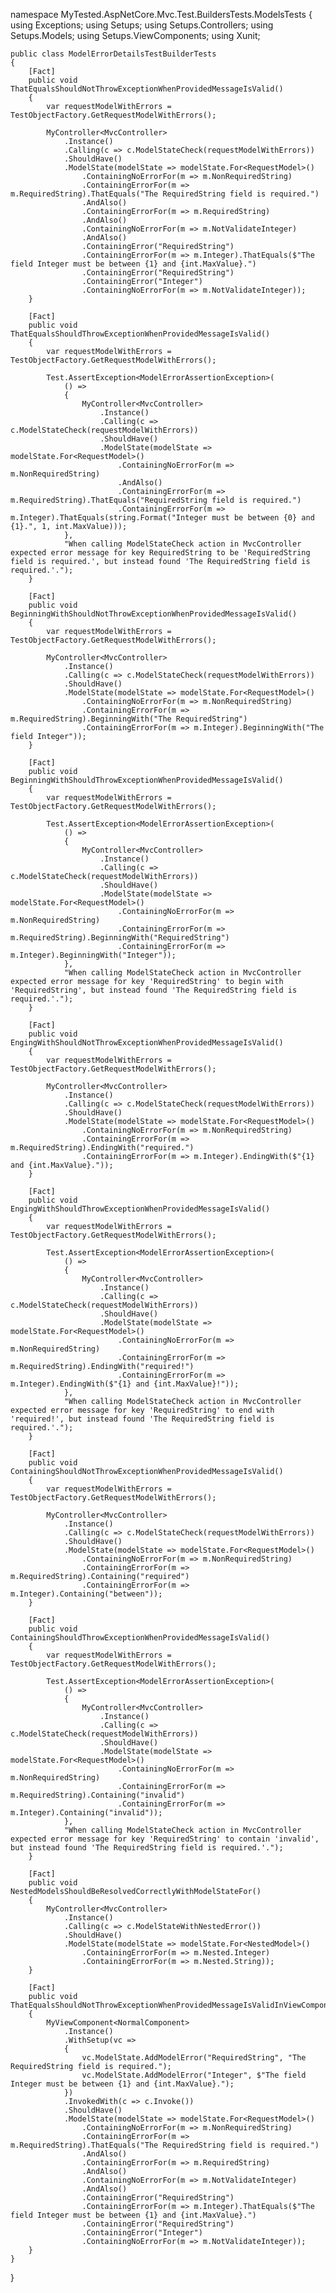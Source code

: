 namespace MyTested.AspNetCore.Mvc.Test.BuildersTests.ModelsTests
{
    using Exceptions;
    using Setups;
    using Setups.Controllers;
    using Setups.Models;
    using Setups.ViewComponents;
    using Xunit;

    public class ModelErrorDetailsTestBuilderTests
    {
        [Fact]
        public void ThatEqualsShouldNotThrowExceptionWhenProvidedMessageIsValid()
        {
            var requestModelWithErrors = TestObjectFactory.GetRequestModelWithErrors();

            MyController<MvcController>
                .Instance()
                .Calling(c => c.ModelStateCheck(requestModelWithErrors))
                .ShouldHave()
                .ModelState(modelState => modelState.For<RequestModel>()
                    .ContainingNoErrorFor(m => m.NonRequiredString)
                    .ContainingErrorFor(m => m.RequiredString).ThatEquals("The RequiredString field is required.")
                    .AndAlso()
                    .ContainingErrorFor(m => m.RequiredString)
                    .AndAlso()
                    .ContainingNoErrorFor(m => m.NotValidateInteger)
                    .AndAlso()
                    .ContainingError("RequiredString")
                    .ContainingErrorFor(m => m.Integer).ThatEquals($"The field Integer must be between {1} and {int.MaxValue}.")
                    .ContainingError("RequiredString")
                    .ContainingError("Integer")
                    .ContainingNoErrorFor(m => m.NotValidateInteger));
        }

        [Fact]
        public void ThatEqualsShouldThrowExceptionWhenProvidedMessageIsValid()
        {
            var requestModelWithErrors = TestObjectFactory.GetRequestModelWithErrors();

            Test.AssertException<ModelErrorAssertionException>(
                () =>
                {
                    MyController<MvcController>
                        .Instance()
                        .Calling(c => c.ModelStateCheck(requestModelWithErrors))
                        .ShouldHave()
                        .ModelState(modelState => modelState.For<RequestModel>()
                            .ContainingNoErrorFor(m => m.NonRequiredString)
                            .AndAlso()
                            .ContainingErrorFor(m => m.RequiredString).ThatEquals("RequiredString field is required.")
                            .ContainingErrorFor(m => m.Integer).ThatEquals(string.Format("Integer must be between {0} and {1}.", 1, int.MaxValue)));
                }, 
                "When calling ModelStateCheck action in MvcController expected error message for key RequiredString to be 'RequiredString field is required.', but instead found 'The RequiredString field is required.'.");
        }

        [Fact]
        public void BeginningWithShouldNotThrowExceptionWhenProvidedMessageIsValid()
        {
            var requestModelWithErrors = TestObjectFactory.GetRequestModelWithErrors();

            MyController<MvcController>
                .Instance()
                .Calling(c => c.ModelStateCheck(requestModelWithErrors))
                .ShouldHave()
                .ModelState(modelState => modelState.For<RequestModel>()
                    .ContainingNoErrorFor(m => m.NonRequiredString)
                    .ContainingErrorFor(m => m.RequiredString).BeginningWith("The RequiredString")
                    .ContainingErrorFor(m => m.Integer).BeginningWith("The field Integer"));
        }

        [Fact]
        public void BeginningWithShouldThrowExceptionWhenProvidedMessageIsValid()
        {
            var requestModelWithErrors = TestObjectFactory.GetRequestModelWithErrors();

            Test.AssertException<ModelErrorAssertionException>(
                () =>
                {
                    MyController<MvcController>
                        .Instance()
                        .Calling(c => c.ModelStateCheck(requestModelWithErrors))
                        .ShouldHave()
                        .ModelState(modelState => modelState.For<RequestModel>()
                            .ContainingNoErrorFor(m => m.NonRequiredString)
                            .ContainingErrorFor(m => m.RequiredString).BeginningWith("RequiredString")
                            .ContainingErrorFor(m => m.Integer).BeginningWith("Integer"));
                }, 
                "When calling ModelStateCheck action in MvcController expected error message for key 'RequiredString' to begin with 'RequiredString', but instead found 'The RequiredString field is required.'.");
        }

        [Fact]
        public void EngingWithShouldNotThrowExceptionWhenProvidedMessageIsValid()
        {
            var requestModelWithErrors = TestObjectFactory.GetRequestModelWithErrors();

            MyController<MvcController>
                .Instance()
                .Calling(c => c.ModelStateCheck(requestModelWithErrors))
                .ShouldHave()
                .ModelState(modelState => modelState.For<RequestModel>()
                    .ContainingNoErrorFor(m => m.NonRequiredString)
                    .ContainingErrorFor(m => m.RequiredString).EndingWith("required.")
                    .ContainingErrorFor(m => m.Integer).EndingWith($"{1} and {int.MaxValue}."));
        }

        [Fact]
        public void EngingWithShouldThrowExceptionWhenProvidedMessageIsValid()
        {
            var requestModelWithErrors = TestObjectFactory.GetRequestModelWithErrors();

            Test.AssertException<ModelErrorAssertionException>(
                () =>
                {
                    MyController<MvcController>
                        .Instance()
                        .Calling(c => c.ModelStateCheck(requestModelWithErrors))
                        .ShouldHave()
                        .ModelState(modelState => modelState.For<RequestModel>()
                            .ContainingNoErrorFor(m => m.NonRequiredString)
                            .ContainingErrorFor(m => m.RequiredString).EndingWith("required!")
                            .ContainingErrorFor(m => m.Integer).EndingWith($"{1} and {int.MaxValue}!"));
                }, 
                "When calling ModelStateCheck action in MvcController expected error message for key 'RequiredString' to end with 'required!', but instead found 'The RequiredString field is required.'.");
        }

        [Fact]
        public void ContainingShouldNotThrowExceptionWhenProvidedMessageIsValid()
        {
            var requestModelWithErrors = TestObjectFactory.GetRequestModelWithErrors();

            MyController<MvcController>
                .Instance()
                .Calling(c => c.ModelStateCheck(requestModelWithErrors))
                .ShouldHave()
                .ModelState(modelState => modelState.For<RequestModel>()
                    .ContainingNoErrorFor(m => m.NonRequiredString)
                    .ContainingErrorFor(m => m.RequiredString).Containing("required")
                    .ContainingErrorFor(m => m.Integer).Containing("between"));
        }

        [Fact]
        public void ContainingShouldThrowExceptionWhenProvidedMessageIsValid()
        {
            var requestModelWithErrors = TestObjectFactory.GetRequestModelWithErrors();

            Test.AssertException<ModelErrorAssertionException>(
                () =>
                {
                    MyController<MvcController>
                        .Instance()
                        .Calling(c => c.ModelStateCheck(requestModelWithErrors))
                        .ShouldHave()
                        .ModelState(modelState => modelState.For<RequestModel>()
                            .ContainingNoErrorFor(m => m.NonRequiredString)
                            .ContainingErrorFor(m => m.RequiredString).Containing("invalid")
                            .ContainingErrorFor(m => m.Integer).Containing("invalid"));
                },
                "When calling ModelStateCheck action in MvcController expected error message for key 'RequiredString' to contain 'invalid', but instead found 'The RequiredString field is required.'.");
        }

        [Fact]
        public void NestedModelsShouldBeResolvedCorrectlyWithModelStateFor()
        {
            MyController<MvcController>
                .Instance()
                .Calling(c => c.ModelStateWithNestedError())
                .ShouldHave()
                .ModelState(modelState => modelState.For<NestedModel>()
                    .ContainingErrorFor(m => m.Nested.Integer)
                    .ContainingErrorFor(m => m.Nested.String));
        }

        [Fact]
        public void ThatEqualsShouldNotThrowExceptionWhenProvidedMessageIsValidInViewComponent()
        {
            MyViewComponent<NormalComponent>
                .Instance()
                .WithSetup(vc =>
                {
                    vc.ModelState.AddModelError("RequiredString", "The RequiredString field is required.");
                    vc.ModelState.AddModelError("Integer", $"The field Integer must be between {1} and {int.MaxValue}.");
                })
                .InvokedWith(c => c.Invoke())
                .ShouldHave()
                .ModelState(modelState => modelState.For<RequestModel>()
                    .ContainingNoErrorFor(m => m.NonRequiredString)
                    .ContainingErrorFor(m => m.RequiredString).ThatEquals("The RequiredString field is required.")
                    .AndAlso()
                    .ContainingErrorFor(m => m.RequiredString)
                    .AndAlso()
                    .ContainingNoErrorFor(m => m.NotValidateInteger)
                    .AndAlso()
                    .ContainingError("RequiredString")
                    .ContainingErrorFor(m => m.Integer).ThatEquals($"The field Integer must be between {1} and {int.MaxValue}.")
                    .ContainingError("RequiredString")
                    .ContainingError("Integer")
                    .ContainingNoErrorFor(m => m.NotValidateInteger));
        }
    }
}
